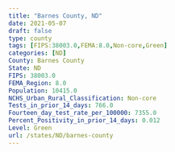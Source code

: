 ```yaml
---
title: "Barnes County, ND"
date: 2021-05-07
draft: false
type: county
tags: [FIPS:38003.0,FEMA:8.0,Non-core,Green]
categories: [ND]
County: Barnes County
State: ND
FIPS: 38003.0
FEMA_Region: 8.0
Population: 10415.0
NCHS_Urban_Rural_Classification: Non-core
Tests_in_prior_14_days: 766.0
Fourteen_day_test_rate_per_100000: 7355.0
Percent_Positivity_in_prior_14_days: 0.012
Level: Green
url: /states/ND/barnes-county
---
```



